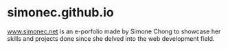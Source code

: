 # simonec.github.io
www.simonec.net is an e-porfolio made by Simone Chong to showcase her skills and projects done since she delved into the web development field.
